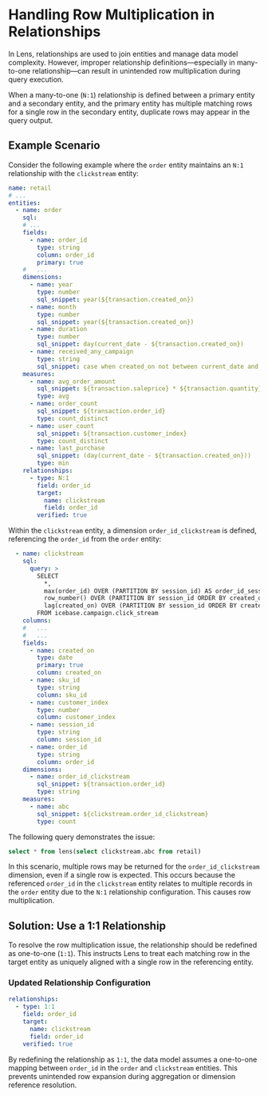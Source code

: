 # Handling Row Multiplication in Relationships

In Lens, relationships are used to join entities and manage data model complexity. However, improper relationship definitions—especially in many-to-one relationship—can result in unintended row multiplication during query execution.

When a many-to-one (`N:1`) relationship is defined between a primary entity and a secondary entity, and the primary entity has multiple matching rows for a single row in the secondary entity, duplicate rows may appear in the query output.

## Example Scenario

Consider the following example where the `order` entity maintains an `N:1` relationship with the `clickstream` entity:

```yaml
name: retail
# ...
entities:
  - name: order
    sql:
    # ...
    fields:
      - name: order_id
        type: string
        column: order_id
        primary: true
    #   ...
    dimensions:
      - name: year
        type: number
        sql_snippet: year(${transaction.created_on})
      - name: month
        type: number
        sql_snippet: year(${transaction.created_on})
      - name: duration
        type: number
        sql_snippet: day(current_date - ${transaction.created_on})
      - name: received_any_campaign
        type: string
        sql_snippet: case when created_on not between current_date and current_date + interval '-2' month and campaign_id is null then true else false end
    measures:
      - name: avg_order_amount
        sql_snippet: ${transaction.saleprice} * ${transaction.quantity}
        type: avg
      - name: order_count
        sql_snippet: ${transaction.order_id}
        type: count_distinct
      - name: user_count
        sql_snippet: ${transaction.customer_index}
        type: count_distinct
      - name: last_purchase
        sql_snippet: (day(current_date - ${transaction.created_on}))
        type: min
    relationships:
      - type: N:1
        field: order_id
        target:
          name: clickstream
          field: order_id
        verified: true
```

Within the `clickstream` entity, a dimension `order_id_clickstream` is defined, referencing the `order_id` from the `order` entity:

```yaml
  - name: clickstream
    sql:
      query: >
        SELECT
          *,
          max(order_id) OVER (PARTITION BY session_id) AS order_id_session_wise,
          row_number() OVER (PARTITION BY session_id ORDER BY created_on) AS row_num,
          lag(created_on) OVER (PARTITION BY session_id ORDER BY created_on) AS last_act_time
        FROM icebase.campaign.click_stream
    columns:
    #   ...
    #   ...
    fields:
      - name: created_on
        type: date
        primary: true
        column: created_on
      - name: sku_id
        type: string
        column: sku_id
      - name: customer_index
        type: number
        column: customer_index
      - name: session_id
        type: string
        column: session_id
      - name: order_id
        type: string
        column: order_id
    dimensions:
      - name: order_id_clickstream
        sql_snippet: ${transaction.order_id}
        type: string
    measures:
      - name: abc
        sql_snippet: ${clickstream.order_id_clickstream}
        type: count
```

The following query demonstrates the issue:

```sql
select * from lens(select clickstream.abc from retail)
```

In this scenario, multiple rows may be returned for the `order_id_clickstream` dimension, even if a single row is expected. This occurs because the referenced `order_id` in the `clickstream` entity relates to multiple records in the `order` entity due to the `N:1` relationship configuration. This causes row multiplication.

## Solution: Use a 1:1 Relationship

To resolve the row multiplication issue, the relationship should be redefined as one-to-one (`1:1`). This instructs Lens to treat each matching row in the target entity as uniquely aligned with a single row in the referencing entity.

### Updated Relationship Configuration

```yaml
relationships:
  - type: 1:1
    field: order_id
    target:
      name: clickstream
      field: order_id
    verified: true
```

By redefining the relationship as `1:1`, the data model assumes a one-to-one mapping between `order_id` in the `order` and `clickstream` entities. This prevents unintended row expansion during aggregation or dimension reference resolution.

